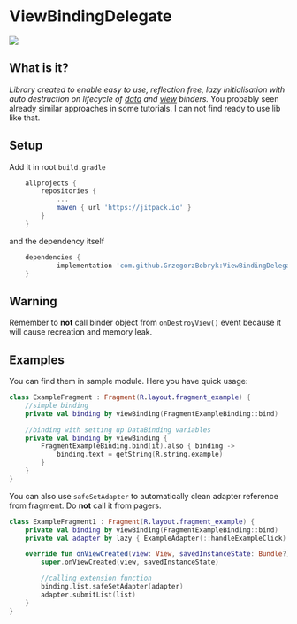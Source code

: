 # ViewBindingDelegate

[![](https://jitpack.io/v/GrzegorzBobryk/ViewBindingDelegate.svg)](https://jitpack.io/#GrzegorzBobryk/ViewBindingDelegate)

## What is it?

_Library created to enable easy to use, reflection free, lazy initialisation with auto destruction on lifecycle of [data]
and [view] binders._
You probably seen already similar approaches in some tutorials. I can not find ready to use lib like that.

## Setup

Add it in root `build.gradle`

```gradle
	allprojects {
		repositories {
			...
			maven { url 'https://jitpack.io' }
		}
	}
```

and the dependency itself

```gradle
	dependencies {
	        implementation 'com.github.GrzegorzBobryk:ViewBindingDelegate:1.0.8'
	}
```

## Warning

Remember to **not** call binder object from `onDestroyView()` event because it will cause recreation and memory leak.

## Examples

You can find them in sample module. Here you have quick usage:

```kotlin
class ExampleFragment : Fragment(R.layout.fragment_example) {
    //simple binding
    private val binding by viewBinding(FragmentExampleBinding::bind)

    //binding with setting up DataBinding variables
    private val binding by viewBinding {
        FragmentExampleBinding.bind(it).also { binding ->
            binding.text = getString(R.string.example)
        }
    }
}
```

You can also use `safeSetAdapter` to automatically clean adapter reference from fragment. Do **not** call it from pagers.

```kotlin
class ExampleFragment1 : Fragment(R.layout.fragment_example) {
    private val binding by viewBinding(FragmentExampleBinding::bind)
    private val adapter by lazy { ExampleAdapter(::handleExampleClick) }

    override fun onViewCreated(view: View, savedInstanceState: Bundle?) {
        super.onViewCreated(view, savedInstanceState)

        //calling extension function
        binding.list.safeSetAdapter(adapter)
        adapter.submitList(list)
    }
}
```

[//]: # (variable definitions)

[data]: <https://developer.android.com/topic/libraries/data-binding>

[view]: <https://developer.android.com/topic/libraries/view-binding>
